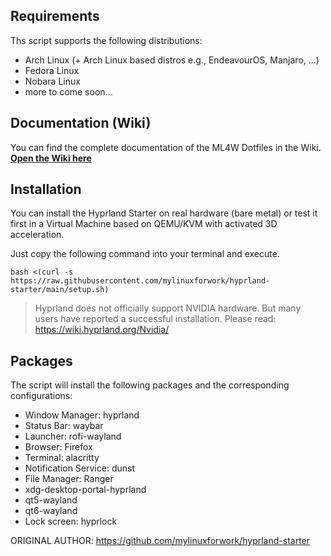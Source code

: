 ## Requirements

Ths script supports the following distributions:
* Arch Linux (+ Arch Linux based distros e.g., EndeavourOS, Manjaro, ...)
* Fedora Linux
* Nobara Linux
* more to come soon...

## Documentation (Wiki)

You can find the complete documentation of the ML4W Dotfiles in the Wiki. <b>[Open the Wiki here](https://github.com/mylinuxforwork/hyprland-starter/wiki)</b>

## Installation

You can install the Hyprland Starter on real hardware (bare metal) or test it first in a Virtual Machine based on QEMU/KVM with activated 3D acceleration.

Just copy the following command into your terminal and execute.

```
bash <(curl -s https://raw.githubusercontent.com/mylinuxforwork/hyprland-starter/main/setup.sh)
```

> Hyprland does not officially support NVIDIA hardware. But many users have reported a successful installation. Please read: https://wiki.hyprland.org/Nvidia/

## Packages

The script will install the following packages and the corresponding configurations:

- Window Manager: hyprland 
- Status Bar: waybar 
- Launcher: rofi-wayland 
- Browser: Firefox
- Terminal: alacritty 
- Notification Service: dunst 
- File Manager: Ranger
- xdg-desktop-portal-hyprland 
- qt5-wayland 
- qt6-wayland 
- Lock screen: hyprlock

ORIGINAL AUTHOR:
https://github.com/mylinuxforwork/hyprland-starter

